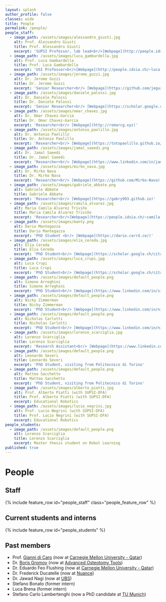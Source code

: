 ```yaml
---
layout: splash
author_profile: false
classes: wide
title: People
permalink: /people/
people_staff:
  - image_path: /assets/images/alessandro_giusti.jpg
    alt: Prof. Alessandro Giusti
    title: Prof. Alessandro Giusti
    excerpt: 'SUPSI Professor, lab lead<br/>[Webpage](http://people.idsia.ch/~giusti)'
  - image_path: /assets/images/luca_gambardella.jpg
    alt: Prof. Luca Gambardella
    title: Prof. Luca Gambardella
    excerpt: 'USI Professor<br/>[Webpage](http://people.idsia.ch/~luca)'
  - image_path: /assets/images/jerome_guzzi.jpg
    alt: Dr. Jerome Guzzi
    title: Dr. Jerome Guzzi
    excerpt: 'Senior Researcher<br/> [Webpage](https://github.com/jeguzzi)'
  - image_path: /assets/images/daniele_palossi.jpg
    alt: Dr. Daniele Palossi
    title: Dr. Daniele Palossi
    excerpt: 'Senior Researcher<br/> [Webpage](https://scholar.google.ch/citations?user=5v_dElkAAAAJ)'
  - image_path: /assets/images/omar_chavez.jpg
    alt: Dr. Omar Chavez-Garcia
    title: Dr. Omar Chavez-Garcia
    excerpt: 'Researcher<br/> [Webpage](http://romarcg.xyz)'
  - image_path: /assets/images/antonio_paolillo.jpg
    alt: Dr. Antonio Paolillo
    title: Dr. Antonio Paolillo
    excerpt: 'Researcher<br/> [Webpage](https://totopaolillo.github.io/)'
  - image_path: /assets/images/jamal_saeedi.png
    alt: Dr. Jamal Saeedi
    title: Dr. Jamal Saeedi
    excerpt: 'Researcher<br/> [Webpage](https://www.linkedin.com/in/jamalsaeedi/)'
  - image_path: /assets/images/mirko_nava.jpg
    alt: Dr. Mirko Nava
    title: Dr. Mirko Nava
    excerpt: 'Researcher<br/> [Webpage](https://github.com/Mirko-Nava)'
  - image_path: /assets/images/gabriele_abbate.png
    alt: Gabriele Abbate
    title: Gabriele Abbate
    excerpt: 'Researcher<br/> [Webpage](https://gabry993.github.io)'
  - image_path: /assets/images/camila_alvarez.jpg
    alt: Maria Camila Alvarez Triviño
    title: Maria Camila Alvarez Triviño
    excerpt: 'Researcher<br/>[Webpage](https://people.idsia.ch/~camila.alvarez/)'
  - image_path: /assets/images/manty.png
    alt: Dario Mantegazza
    title: Dario Mantegazza
    excerpt: 'PhD Student <br/> [Webpage](https://dario.carrd.co/)'
  - image_path: /assets/images/elia_cereda.jpg
    alt: Elia Cereda
    title: Elia Cereda
    excerpt: 'PhD Student<br/> [Webpage](https://scholar.google.ch/citations?user=GPJziQsAAAAJ)'
  - image_path: /assets/images/luca_crupi.jpg
    alt: Luca Crupi
    title: Luca Crupi
    excerpt: 'PhD Student<br/> [Webpage](https://scholar.google.ch/citations?user=yO4B8GkAAAAJ)'
  - image_path: /assets/images/default_people.png
    alt: Simone Arreghini
    title: Simone Arreghini
    excerpt: 'PhD Student<br/> [Webpage](https://www.linkedin.com/in/simone-arreghini/)'
  - image_path: /assets/images/default_people.png
    alt: Nicky Zimmerman
    title: Nicky Zimmerman
    excerpt: 'PhD Student<br/> [Webpage](https://www.linkedin.com/in/nicky-zimmerman-41b71694/)'
  - image_path: /assets/images/default_people.png
    alt: Nicholas Carlotti
    title: Nicholas Carlotti
    excerpt: 'PhD Student<br/> [Webpage](https://www.linkedin.com/in/nicholas-carlotti-69b82714b)'
  - image_path: /assets/images/lorenzo_scarciglia.jpg
    alt: Lorenzo Scarciglia
    title: Lorenzo Scarciglia
    excerpt: 'Research Assistant<br/> [Webpage](https://www.linkedin.com/in/lorenzo-scarciglia-57301a220/)'
  - image_path: /assets/images/default_people.png
    alt: Leonardo Severi
    title: Leonardo Severi
    excerpt: 'PhD Student, visiting from Politecnico di Torino'
  - image_path: /assets/images/default_people.png
    alt: Matteo Sacchetto
    title: Matteo Sacchetto
    excerpt: 'PhD Student, visiting from Politecnico di Torino'      
  - image_path: /assets/images/alberto_piatti.jpg
    alt: Prof. Alberto Piatti (with SUPSI-DFA)
    title: Prof. Alberto Piatti (with SUPSI-DFA)
    excerpt: Educational Robotics
  - image_path: /assets/images/lucio_negrini.jpg
    alt: Prof. Lucio Negrini (with SUPSI-DFA)
    title: Prof. Lucio Negrini (with SUPSI-DFA)
    excerpt: Educational Robotics
people_students:
  - image_path: /assets/images/default_people.png
    alt: Lorenzo Scarciglia
    title: Lorenzo Scarciglia
    excerpt: Master thesis student on Robot Learning
published: true
---
```


<style>
/* Styles for the people list. */
.feature__item{
    margin-bottom: 0.3em;
}
.feature__item .archive__item{
    width: 100%;
    overflow: auto;
}
.feature__item .archive__item .archive__item-teaser{
    float: left;
    width: 35%;
    padding: 0em;
    margin: 0em;
    margin-right: 0.3em;
}

.feature__item .archive__item .archive__item-body{
    float: left;
    padding: 0em;
    margin: 0em;
    width: 60%;
    overflow: auto;
}
.feature__item .archive__item .archive__item-body .archive__item-title{
    padding-top: 0em;
    font-size: 0.8em;
    margin-top: 0em;
}

.feature__item .archive__item .archive__item-body .archive__item-excerpt{
    display: block;
    overflow: auto;
    font-size: 0.75em;
}

.feature__item .archive__item .archive__item-body .archive__item-excerpt p a::before{
    content: none;
}
  
.feature__item img {
  aspect-ratio: 1;
  object-fit: cover;
  object-position: top;
}
</style>

# People

## Staff

{% include feature_row id="people_staff" class="people_feature_row" %}

## Current students and interns

{% include feature_row id="people_students" %}

## Past members

 - Prof. [Gianni di Caro](http://www.giannidicaro.com/) (now at [Carnegie Mellon University - Qatar](https://www.qatar.cmu.edu/))
 - Dr. [Boris Gromov](https://www.linkedin.com/in/boris-gromov/) (now at [Advanced Osteotomy Tools](https://aot.swiss))
 - Dr. Eduardo Feo Flushing (now at [Carnegie Mellon University - Qatar](https://www.qatar.cmu.edu/))
 - Dr. Frederick Ducatelle (now at [Nuance](https://www.nuance.com/index.html))
 - Dr. Jawad Nagi (now at [UBS](https://www.ubs.com))
 - Stefano Bonato (former intern)
 - Luca Brena (former intern)
 - Stefano Carlo Lambertenghi (now a PhD candidate at [TU Munich](https://www.tum.de/))
